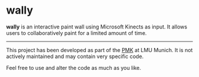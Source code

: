 # wally

**wally** is an interactive paint wall using Microsoft Kinects as input. It allows users to collaboratively paint for a limited amount of time.

---

This project has been developed as part of the [PMK](http://www.medien.ifi.lmu.de/lehre/ss13/pmk/) at LMU Munich. 
It is not actively maintained and may contain very specific code. 

Feel free to use and alter the code as much as you like.
